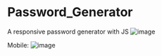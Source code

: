 # Password_Generator
A responsive password generator with JS
![image](https://github.com/JoaoHenriqueDeSouza/Password_Generator/assets/130799653/068bfec2-c994-4022-a7d6-ebc0b01f7565)

Mobile:
![image](https://github.com/JoaoHenriqueDeSouza/Password_Generator/assets/130799653/3fb78251-945b-4729-a554-7afd1913c81b)

